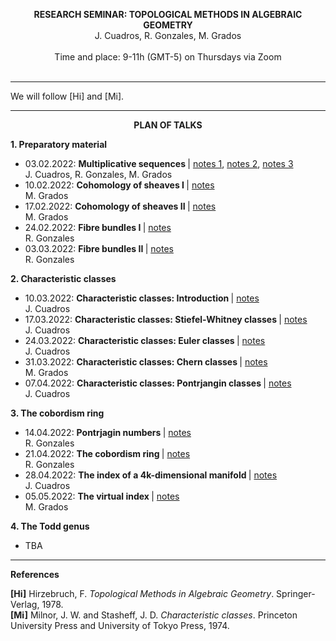 <p align="center" >
  <span> <strong>RESEARCH SEMINAR: TOPOLOGICAL METHODS IN ALGEBRAIC GEOMETRY</strong> </span>
  <br/>
  J. Cuadros, R. Gonzales, M. Grados
  <br/>
  <br/>
  Time and place: 9-11h (GMT-5) on Thursdays via Zoom
  <br><br>
</p>

<hr>

We will follow [Hi] and [Mi].

<hr>

<p align="center" >
  <span> <strong>PLAN OF TALKS</strong> </span>
</p>  
  
**1. Preparatory material**
- 03.02.2022: <strong> Multiplicative sequences </strong> | [notes 1](https://drive.google.com/file/d/1KuscrIrewyo7sxQ0MGkA0SWgwqapLEt6/view?usp=sharing), [notes 2](https://drive.google.com/file/d/1_DydvHgMi7F69KQh-1xn87jo4Xhob_-G/view?usp=sharing), [notes 3](https://drive.google.com/file/d/1kSLiGFTLFZPItteJAF4i_KeZr1d37khe/view?usp=sharing) <br/> J. Cuadros, R. Gonzales, M. Grados
- 10.02.2022: <strong> Cohomology of sheaves I </strong> | [notes]() <br/> M. Grados
- 17.02.2022: <strong> Cohomology of sheaves II </strong> | [notes]() <br/> M. Grados
- 24.02.2022: <strong> Fibre bundles I </strong> | [notes]() <br/> R. Gonzales
- 03.03.2022: <strong> Fibre bundles II </strong> | [notes]() <br/> R. Gonzales

**2. Characteristic classes**
- 10.03.2022: <strong> Characteristic classes: Introduction </strong> | [notes]()  <br/> J. Cuadros
- 17.03.2022: <strong> Characteristic classes: Stiefel-Whitney classes </strong> | [notes]()  <br/> J. Cuadros
- 24.03.2022: <strong> Characteristic classes: Euler classes </strong> | [notes]()  <br/> J. Cuadros
- 31.03.2022: <strong> Characteristic classes: Chern classes </strong> | [notes]()  <br/> M. Grados
- 07.04.2022: <strong> Characteristic classes: Pontrjangin classes </strong> | [notes]()  <br/> J. Cuadros

**3. The cobordism ring**
- 14.04.2022: <strong> Pontrjagin numbers </strong> | [notes]()  <br/> R. Gonzales
- 21.04.2022: <strong> The cobordism ring </strong> | [notes]()  <br/> R. Gonzales
- 28.04.2022: <strong> The index of a 4k-dimensional manifold </strong> | [notes]()  <br/> J. Cuadros
- 05.05.2022: <strong> The virtual index </strong> | [notes]()  <br/> M. Grados

**4. The Todd genus**
- TBA

<hr>

**References**

**[Hi]** Hirzebruch, F. *Topological Methods in Algebraic Geometry*. Springer-Verlag, 1978. <br/> 
**[Mi]** Milnor, J. W. and Stasheff, J. D. *Characteristic classes*. Princeton University Press and University of Tokyo Press, 1974. <br/> 

